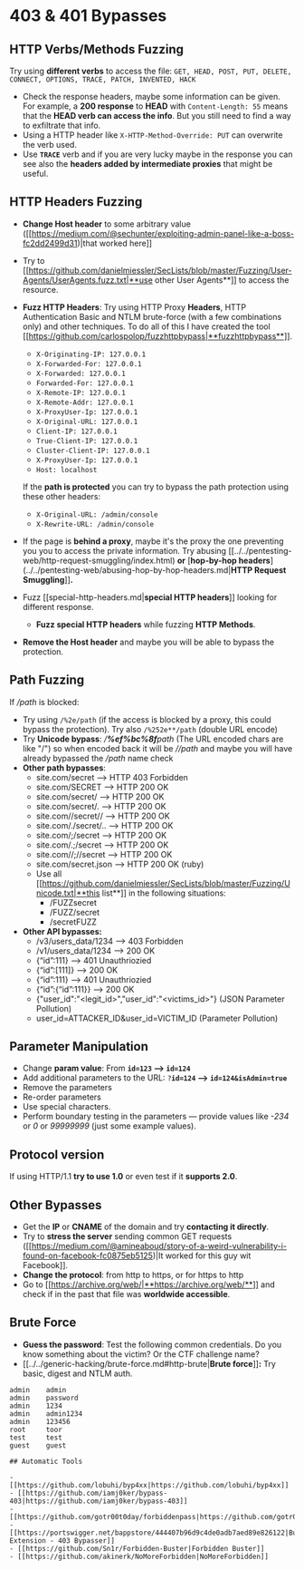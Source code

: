 # 403 & 401 Bypasses


## HTTP Verbs/Methods Fuzzing

Try using **different verbs** to access the file: `GET, HEAD, POST, PUT, DELETE, CONNECT, OPTIONS, TRACE, PATCH, INVENTED, HACK`

- Check the response headers, maybe some information can be given. For example, a **200 response** to **HEAD** with `Content-Length: 55` means that the **HEAD verb can access the info**. But you still need to find a way to exfiltrate that info.
- Using a HTTP header like `X-HTTP-Method-Override: PUT` can overwrite the verb used.
- Use **`TRACE`** verb and if you are very lucky maybe in the response you can see also the **headers added by intermediate proxies** that might be useful.

## HTTP Headers Fuzzing

- **Change Host header** to some arbitrary value ([[https://medium.com/@sechunter/exploiting-admin-panel-like-a-boss-fc2dd2499d31)|that worked here]]
- Try to [[https://github.com/danielmiessler/SecLists/blob/master/Fuzzing/User-Agents/UserAgents.fuzz.txt|**use other User Agents**]] to access the resource.
- **Fuzz HTTP Headers**: Try using HTTP Proxy **Headers**, HTTP Authentication Basic and NTLM brute-force (with a few combinations only) and other techniques. To do all of this I have created the tool [[https://github.com/carlospolop/fuzzhttpbypass|**fuzzhttpbypass**]].

  - `X-Originating-IP: 127.0.0.1`
  - `X-Forwarded-For: 127.0.0.1`
  - `X-Forwarded: 127.0.0.1`
  - `Forwarded-For: 127.0.0.1`
  - `X-Remote-IP: 127.0.0.1`
  - `X-Remote-Addr: 127.0.0.1`
  - `X-ProxyUser-Ip: 127.0.0.1`
  - `X-Original-URL: 127.0.0.1`
  - `Client-IP: 127.0.0.1`
  - `True-Client-IP: 127.0.0.1`
  - `Cluster-Client-IP: 127.0.0.1`
  - `X-ProxyUser-Ip: 127.0.0.1`
  - `Host: localhost`

  If the **path is protected** you can try to bypass the path protection using these other headers:

  - `X-Original-URL: /admin/console`
  - `X-Rewrite-URL: /admin/console`

- If the page is **behind a proxy**, maybe it's the proxy the one preventing you you to access the private information. Try abusing [[../../pentesting-web/http-request-smuggling/index.html) **or** [**hop-by-hop headers**](../../pentesting-web/abusing-hop-by-hop-headers.md|**HTTP Request Smuggling**]]**.**
- Fuzz [[special-http-headers.md|**special HTTP headers**]] looking for different response.
  - **Fuzz special HTTP headers** while fuzzing **HTTP Methods**.
- **Remove the Host header** and maybe you will be able to bypass the protection.

## Path **Fuzzing**

If _/path_ is blocked:

- Try using `/%2e/path` (if the access is blocked by a proxy, this could bypass the protection). Try also `/%252e**/path` (double URL encode)
- Try **Unicode bypass**: _/**%ef%bc%8f**path_ (The URL encoded chars are like "/") so when encoded back it will be _//path_ and maybe you will have already bypassed the _/path_ name check
- **Other path bypasses**:
  - site.com/secret –> HTTP 403 Forbidden
  - site.com/SECRET –> HTTP 200 OK
  - site.com/secret/ –> HTTP 200 OK
  - site.com/secret/. –> HTTP 200 OK
  - site.com//secret// –> HTTP 200 OK
  - site.com/./secret/.. –> HTTP 200 OK
  - site.com/;/secret –> HTTP 200 OK
  - site.com/.;/secret –> HTTP 200 OK
  - site.com//;//secret –> HTTP 200 OK
  - site.com/secret.json –> HTTP 200 OK (ruby)
  - Use all [[https://github.com/danielmiessler/SecLists/blob/master/Fuzzing/Unicode.txt|**this list**]] in the following situations:
    - /FUZZsecret
    - /FUZZ/secret
    - /secretFUZZ
- **Other API bypasses:**
  - /v3/users_data/1234 --> 403 Forbidden
  - /v1/users_data/1234 --> 200 OK
  - {“id”:111} --> 401 Unauthriozied
  - {“id”:\[111]} --> 200 OK
  - {“id”:111} --> 401 Unauthriozied
  - {“id”:{“id”:111\}} --> 200 OK
  - {"user_id":"\<legit_id>","user_id":"\<victims_id>"} (JSON Parameter Pollution)
  - user_id=ATTACKER_ID\&user_id=VICTIM_ID (Parameter Pollution)

## **Parameter Manipulation**

- Change **param value**: From **`id=123` --> `id=124`**
- Add additional parameters to the URL: `?`**`id=124` —-> `id=124&isAdmin=true`**
- Remove the parameters
- Re-order parameters
- Use special characters.
- Perform boundary testing in the parameters — provide values like _-234_ or _0_ or _99999999_ (just some example values).

## **Protocol version**

If using HTTP/1.1 **try to use 1.0** or even test if it **supports 2.0**.

## **Other Bypasses**

- Get the **IP** or **CNAME** of the domain and try **contacting it directly**.
- Try to **stress the server** sending common GET requests ([[https://medium.com/@amineaboud/story-of-a-weird-vulnerability-i-found-on-facebook-fc0875eb5125)|It worked for this guy wit Facebook]].
- **Change the protocol**: from http to https, or for https to http
- Go to [[https://archive.org/web/|**https://archive.org/web/**]] and check if in the past that file was **worldwide accessible**.

## **Brute Force**

- **Guess the password**: Test the following common credentials. Do you know something about the victim? Or the CTF challenge name?
- [[../../generic-hacking/brute-force.md#http-brute|**Brute force**]]**:** Try basic, digest and NTLM auth.

```:Common creds
admin    admin
admin    password
admin    1234
admin    admin1234
admin    123456
root     toor
test     test
guest    guest
```
```
## Automatic Tools

- [[https://github.com/lobuhi/byp4xx|https://github.com/lobuhi/byp4xx]]
- [[https://github.com/iamj0ker/bypass-403|https://github.com/iamj0ker/bypass-403]]
- [[https://github.com/gotr00t0day/forbiddenpass|https://github.com/gotr00t0day/forbiddenpass]]
- [[https://portswigger.net/bappstore/444407b96d9c4de0adb7aed89e826122|Burp Extension - 403 Bypasser]]
- [[https://github.com/Sn1r/Forbidden-Buster|Forbidden Buster]]
- [[https://github.com/akinerk/NoMoreForbidden|NoMoreForbidden]]




